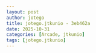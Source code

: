 ```yaml
---
layout: post
author: jotego
title: jotego.jtkunio - 3eb462a
date: 2025-10-31
categories: [Arcade, jtkunio]
tags: [jotego.jtkunio]
---
```


